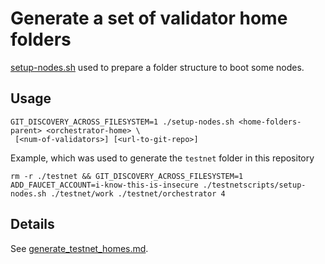 <!--
 Copyright (c) 2022-2023 Contributors to the Eclipse Foundation

 See the NOTICE file(s) distributed with this work for additional
 information regarding copyright ownership.

 This program and the accompanying materials are made available under the
 terms of the Apache License, Version 2.0 which is available at
 https://www.apache.org/licenses/LICENSE-2.0.

 Unless required by applicable law or agreed to in writing, software
 distributed under the License is distributed on an "AS IS" BASIS, WITHOUT
 WARRANTIES OR CONDITIONS OF ANY KIND, either express or implied. See the
 License for the specific language governing permissions and limitations
 under the License.

 SPDX-License-Identifier: Apache-2.0
-->

# Generate a set of validator home folders
[setup-nodes.sh](./setup-nodes.sh) used to prepare a folder structure to boot some nodes.

## Usage
```shell
GIT_DISCOVERY_ACROSS_FILESYSTEM=1 ./setup-nodes.sh <home-folders-parent> <orchestrator-home> \
 [<num-of-validators>] [<url-to-git-repo>]
```


Example, which was used to generate the `testnet` folder in this repository
```shell
rm -r ./testnet && GIT_DISCOVERY_ACROSS_FILESYSTEM=1 ADD_FAUCET_ACCOUNT=i-know-this-is-insecure ./testnetscripts/setup-nodes.sh ./testnet/work ./testnet/orchestrator 4
```

## Details
See [generate_testnet_homes.md](../docs/testnet_homes/generate_testnet_homes.md).
